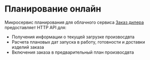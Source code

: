 # Планирование онлайн
Микросервис планирования для облачного сервиса [Заказ дилера](http://www.oknosoft.ru/zd/) предоставляет HTTP API для:

- Получения информации о текущей загрузке произвосдвта
- Расчета плановых дат запуска в работу, готовности и доставки изделий заказа
- Включения заказа в предварительный план произвосдвта
